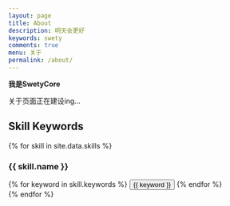 ```yaml
---
layout: page
title: About
description: 明天会更好
keywords: swety
comments: true
menu: 关于
permalink: /about/
---
```


**我是SwetyCore**

关于页面正在建设ing...








## Skill Keywords

{% for skill in site.data.skills %}
### {{ skill.name }}
<div class="btn-inline">
{% for keyword in skill.keywords %}
<button class="btn btn-outline" type="button">{{ keyword }}</button>
{% endfor %}
</div>
{% endfor %}
